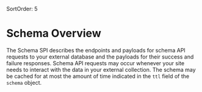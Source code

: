 SortOrder: 5
# Schema Overview
The Schema SPI describes the endpoints and payloads for schema API requests to your external database and the payloads for their success and failure responses. Schema API requests may occur whenever your site needs to interact with the data in your external collection. The schema may be cached for at most the amount of time indicated in the `ttl` field of the `schema` object.

